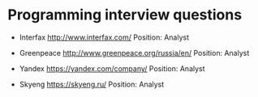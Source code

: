 # Programming interview questions

- Interfax http://www.interfax.com/
    Position: Analyst    

- Greenpeace http://www.greenpeace.org/russia/en/
    Position: Analyst

- Yandex https://yandex.com/company/
    Position: Analyst

- Skyeng https://skyeng.ru/
    Position: Analyst
